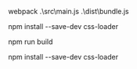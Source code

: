 webpack .\src\main.js .\dist\bundle.js
<!-- 安装css依赖 -->
npm install --save-dev css-loader

npm run build

npm install --save-dev css-loader

